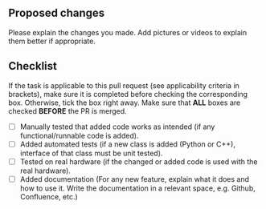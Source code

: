 ## Proposed changes

Please explain the changes you made. Add pictures or videos to explain them better if appropriate.

## Checklist

If the task is applicable to this pull request (see applicability criteria in brackets), make sure it is completed before checking the corresponding box. Otherwise, tick the box right away. Make sure that **ALL** boxes are checked **BEFORE** the PR is merged.

- [ ] Manually tested that added code works as intended (if any functional/runnable code is added).
- [ ] Added automated tests (if a new class is added (Python or C++), interface of that class must be unit tested).
- [ ] Tested on real hardware (if the changed or added code is used with the real hardware).
- [ ] Added documentation (For any new feature, explain what it does and how to use it. Write the documentation in a relevant space, e.g. Github, Confluence, etc.)
